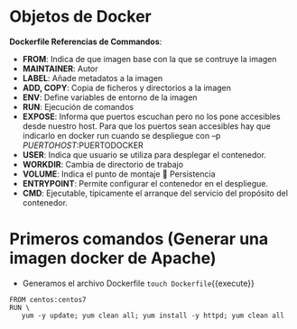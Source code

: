 
# Objetos de Docker

**Dockerfile Referencias de Commandos**: 
- **FROM**: Indica de que imagen base con la que se contruye la imagen
- **MAINTAINER**: Autor
- **LABEL**: Añade metadatos a la imagen
- **ADD, COPY**: Copia de ficheros y directorios a la imagen
- **ENV**: Define variables de entorno de la imagen
- **RUN**: Ejecución de comandos
- **EXPOSE**: Informa que puertos escuchan pero no los pone accesibles desde  nuestro host. Para que los puertos sean accesibles hay que indicarlo en docker run cuando se despliegue con –p $PUERTOHOST:$PUERTODOCKER
- **USER**: Indica que usuario se utiliza para desplegar el contenedor.
- **WORKDIR**:  Cambia de directorio de trabajo
- **VOLUME**:  Indica el punto de montaje  Persistencia
- **ENTRYPOINT**: Permite configurar el contenedor en el despliegue.
- **CMD**: Ejecutable, típicamente el arranque del servicio del propósito del contenedor.

# Primeros comandos (Generar una imagen docker de Apache)
 - Generamos el archivo Dockerfile `touch Dockerfile`{{execute}}
 ``` 
FROM centos:centos7
RUN \
    yum -y update; yum clean all; yum install -y httpd; yum clean all
  
``` 
